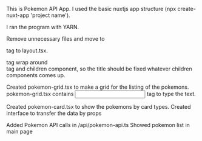 This is Pokemon API App. I used the basic nuxtjs app structure (npx create-nuxt-app 'project name').

I ran the program with YARN.

Remove unnecessary files and move to <main> tag to layout.tsx.
<main> tag wrap around <div> tag and children component, so the title should be fixed whatever children components comes up.

Created pokemon-grid.tsx to make a grid for the listing of the pokemons.
pokemon-grid.tsx contains <input> tag to type the text.

Created pokemon-card.tsx to show the pokemons by card types.
Created interface to transfer the data by props

Added Pokemon API calls in /api/pokemon-api.ts
Showed pokemon list in main page


